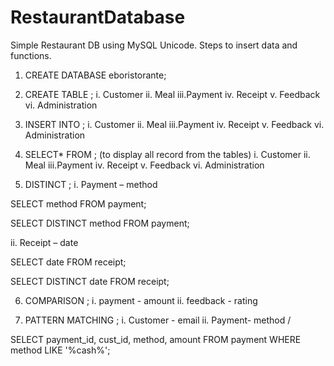 # RestaurantDatabase
Simple Restaurant DB using MySQL Unicode. Steps to insert data and functions.
1.	CREATE DATABASE eboristorante;

2.	CREATE TABLE ;
i.	Customer
ii.	Meal
iii.Payment
iv.	Receipt
v.	Feedback
vi.	Administration

3.	INSERT INTO ;
i.	Customer
ii.	Meal
iii.Payment
iv.	Receipt
v.	Feedback
vi.	Administration

4.	SELECT* FROM ; (to display all record from the tables)
i.	Customer
ii.	Meal
iii.Payment
iv.	Receipt
v.	Feedback
vi.	Administration

5.	DISTINCT ;
i.	Payment – method

SELECT method
FROM payment;

SELECT DISTINCT method
FROM payment;

ii.	Receipt – date

SELECT date
FROM receipt;

SELECT DISTINCT date
FROM receipt;

6.	COMPARISON ;
i.	payment - amount
ii.	feedback - rating

7.	PATTERN MATCHING ;
i.	Customer - email
ii.	Payment- method	/

SELECT payment_id, cust_id, method, amount
FROM payment
WHERE method LIKE '%cash%';
